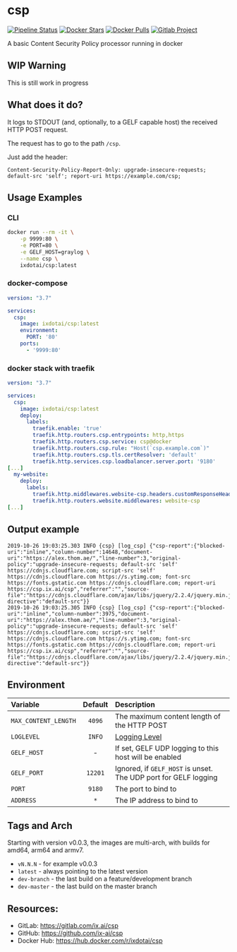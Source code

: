 # csp

[![Pipeline Status](https://gitlab.com/ix.ai/csp/badges/master/pipeline.svg)](https://gitlab.com/ix.ai/csp/)
[![Docker Stars](https://img.shields.io/docker/stars/ixdotai/csp.svg)](https://hub.docker.com/r/ixdotai/csp/)
[![Docker Pulls](https://img.shields.io/docker/pulls/ixdotai/csp.svg)](https://hub.docker.com/r/ixdotai/csp/)
[![Gitlab Project](https://img.shields.io/badge/GitLab-Project-554488.svg)](https://gitlab.com/ix.ai/csp/)

A basic Content Security Policy processor running in docker

## WIP Warning
This is still work in progress

## What does it do?
It logs to STDOUT (and, optionally, to a GELF capable host) the received HTTP POST request.

The request has to go to the path `/csp`.

Just add the header:
```
Content-Security-Policy-Report-Only: upgrade-insecure-requests; default-src 'self'; report-uri https://example.com/csp;
```

## Usage Examples

### CLI
```sh
docker run --rm -it \
    -p 9999:80 \
    -e PORT=80 \
    -e GELF_HOST=graylog \
    --name csp \
    ixdotai/csp:latest
```

### docker-compose
```yml
version: "3.7"

services:
  csp:
    image: ixdotai/csp:latest
    environment:
      PORT: '80'
    ports:
      - '9999:80'
```

### docker stack with traefik
```yml
version: "3.7"

services:
  csp:
    image: ixdotai/csp:latest
    deploy:
      labels:
        traefik.enable: 'true'
        traefik.http.routers.csp.entrypoints: http,https
        traefik.http.routers.csp.service: csp@docker
        traefik.http.routers.csp.rule: "Host(`csp.example.com`)"
        traefik.http.routers.csp.tls.certResolver: 'default'
        traefik.http.services.csp.loadbalancer.server.port: '9180'
[...]
  my-website:
    deploy:
      labels:
        traefik.http.middlewares.website-csp.headers.customResponseHeaders.Content-Security-Policy-Report-Only: "upgrade-insecure-requests; default-src 'self' https://cdnjs.cloudflare.com; script-src 'self' https://cdnjs.cloudflare.com https://s.ytimg.com; font-src https://fonts.gstatic.com https://cdnjs.cloudflare.com; report-uri https://csp.example.com/csp;"
        traefik.http.routers.website.middlewares: website-csp
[...]

```

## Output example
```
2019-10-26 19:03:25.303 INFO {csp} [log_csp] {"csp-report":{"blocked-uri":"inline","column-number":14648,"document-uri":"https://alex.thom.ae/","line-number":3,"original-policy":"upgrade-insecure-requests; default-src 'self' https://cdnjs.cloudflare.com; script-src 'self' https://cdnjs.cloudflare.com https://s.ytimg.com; font-src https://fonts.gstatic.com https://cdnjs.cloudflare.com; report-uri https://csp.ix.ai/csp","referrer":"","source-file":"https://cdnjs.cloudflare.com/ajax/libs/jquery/2.2.4/jquery.min.js","violated-directive":"default-src"}}
2019-10-26 19:03:25.305 INFO {csp} [log_csp] {"csp-report":{"blocked-uri":"inline","column-number":3975,"document-uri":"https://alex.thom.ae/","line-number":3,"original-policy":"upgrade-insecure-requests; default-src 'self' https://cdnjs.cloudflare.com; script-src 'self' https://cdnjs.cloudflare.com https://s.ytimg.com; font-src https://fonts.gstatic.com https://cdnjs.cloudflare.com; report-uri https://csp.ix.ai/csp","referrer":"","source-file":"https://cdnjs.cloudflare.com/ajax/libs/jquery/2.2.4/jquery.min.js","violated-directive":"default-src"}}
```
## Environment

| **Variable**         | **Default** | **Description**                                                        |
|:---------------------|:-----------:|:-----------------------------------------------------------------------|
| `MAX_CONTENT_LENGTH` | `4096`      | The maximum content length of the HTTP POST                            |
| `LOGLEVEL`           | `INFO`      | [Logging Level](https://docs.python.org/3/library/logging.html#levels) |
| `GELF_HOST`          | -           | If set, GELF UDP logging to this host will be enabled                  |
| `GELF_PORT`          | `12201`     | Ignored, if `GELF_HOST` is unset. The UDP port for GELF logging        |
| `PORT`               | `9180`      | The port to bind to                                                    |
| `ADDRESS`            | `*`         | The IP address to bind to                                              |

## Tags and Arch

Starting with version v0.0.3, the images are multi-arch, with builds for amd64, arm64 and armv7.
* `vN.N.N` - for example v0.0.3
* `latest` - always pointing to the latest version
* `dev-branch` - the last build on a feature/development branch
* `dev-master` - the last build on the master branch

## Resources:
* GitLab: https://gitlab.com/ix.ai/csp
* GitHub: https://github.com/ix-ai/csp
* Docker Hub: https://hub.docker.com/r/ixdotai/csp
